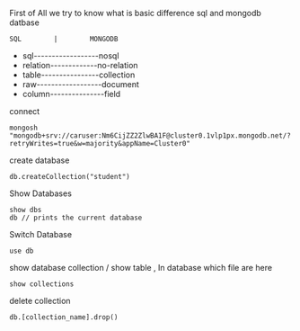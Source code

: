 First of All we try to know what is basic difference sql and mongodb datbase


    SQL        |        MONGODB
  - sql------------------nosql
  - relation-------------no-relation
  - table----------------collection
  - raw------------------document
  - column---------------field




connect
```
mongosh "mongodb+srv://caruser:Nm6CijZZ2ZlwBA1F@cluster0.1vlp1px.mongodb.net/?retryWrites=true&w=majority&appName=Cluster0"
```
create database
```
db.createCollection("student")
```

Show Databases
```
show dbs
db // prints the current database
```

Switch Database
```
use db
```

show database collection / show table , In database which file are here
```
show collections
```

delete collection
```
db.[collection_name].drop()
```
